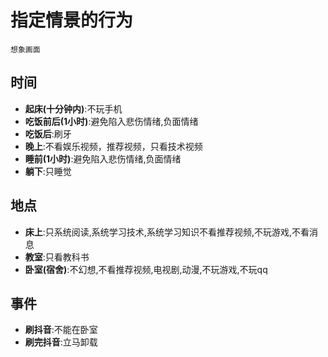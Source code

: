 # 指定情景的行为
`想象画面`

## 时间
- **起床(十分钟内)**:不玩手机
- **吃饭前后(1小时)**:避免陷入悲伤情绪,负面情绪
- **吃饭后**:刷牙
- **晚上**:不看娱乐视频，推荐视频，只看技术视频
- **睡前(1小时)**:避免陷入悲伤情绪,负面情绪
- **躺下**:只睡觉
## 地点
- **床上**:只系统阅读,系统学习技术,系统学习知识不看推荐视频,不玩游戏,不看消息
- **教室**:只看教科书
- **卧室(宿舍)**:不幻想,不看推荐视频,电视剧,动漫,不玩游戏,不玩qq

## 事件
- **刷抖音**:不能在卧室
- **刷完抖音**:立马卸载

